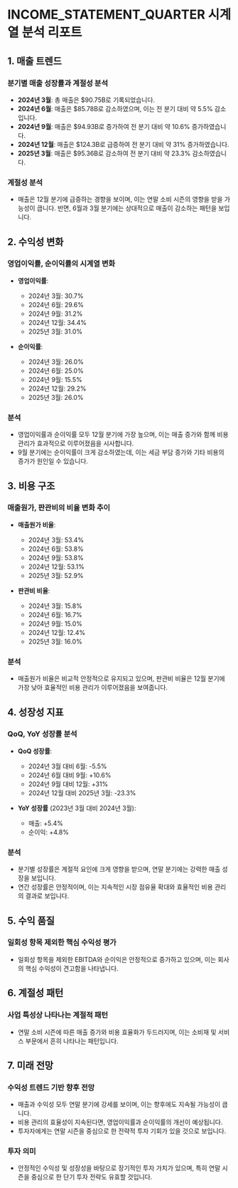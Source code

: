 # INCOME_STATEMENT_QUARTER 시계열 분석 리포트

## 1. 매출 트렌드

### 분기별 매출 성장률과 계절성 분석
- **2024년 3월**: 총 매출은 $90.75B로 기록되었습니다.
- **2024년 6월**: 매출은 $85.78B로 감소하였으며, 이는 전 분기 대비 약 5.5% 감소입니다.
- **2024년 9월**: 매출은 $94.93B로 증가하여 전 분기 대비 약 10.6% 증가하였습니다.
- **2024년 12월**: 매출은 $124.3B로 급증하여 전 분기 대비 약 31% 증가하였습니다.
- **2025년 3월**: 매출은 $95.36B로 감소하여 전 분기 대비 약 23.3% 감소하였습니다.

### 계절성 분석
- 매출은 12월 분기에 급증하는 경향을 보이며, 이는 연말 소비 시즌의 영향을 받을 가능성이 큽니다. 반면, 6월과 3월 분기에는 상대적으로 매출이 감소하는 패턴을 보입니다.

## 2. 수익성 변화

### 영업이익률, 순이익률의 시계열 변화
- **영업이익률**: 
  - 2024년 3월: 30.7%
  - 2024년 6월: 29.6%
  - 2024년 9월: 31.2%
  - 2024년 12월: 34.4%
  - 2025년 3월: 31.0%

- **순이익률**:
  - 2024년 3월: 26.0%
  - 2024년 6월: 25.0%
  - 2024년 9월: 15.5%
  - 2024년 12월: 29.2%
  - 2025년 3월: 26.0%

### 분석
- 영업이익률과 순이익률 모두 12월 분기에 가장 높으며, 이는 매출 증가와 함께 비용 관리가 효과적으로 이루어졌음을 시사합니다.
- 9월 분기에는 순이익률이 크게 감소하였는데, 이는 세금 부담 증가와 기타 비용의 증가가 원인일 수 있습니다.

## 3. 비용 구조

### 매출원가, 판관비의 비율 변화 추이
- **매출원가 비율**:
  - 2024년 3월: 53.4%
  - 2024년 6월: 53.8%
  - 2024년 9월: 53.8%
  - 2024년 12월: 53.1%
  - 2025년 3월: 52.9%

- **판관비 비율**:
  - 2024년 3월: 15.8%
  - 2024년 6월: 16.7%
  - 2024년 9월: 15.0%
  - 2024년 12월: 12.4%
  - 2025년 3월: 16.0%

### 분석
- 매출원가 비율은 비교적 안정적으로 유지되고 있으며, 판관비 비율은 12월 분기에 가장 낮아 효율적인 비용 관리가 이루어졌음을 보여줍니다.

## 4. 성장성 지표

### QoQ, YoY 성장률 분석
- **QoQ 성장률**:
  - 2024년 3월 대비 6월: -5.5%
  - 2024년 6월 대비 9월: +10.6%
  - 2024년 9월 대비 12월: +31%
  - 2024년 12월 대비 2025년 3월: -23.3%

- **YoY 성장률** (2023년 3월 대비 2024년 3월):
  - 매출: +5.4%
  - 순이익: +4.8%

### 분석
- 분기별 성장률은 계절적 요인에 크게 영향을 받으며, 연말 분기에는 강력한 매출 성장을 보입니다.
- 연간 성장률은 안정적이며, 이는 지속적인 시장 점유율 확대와 효율적인 비용 관리의 결과로 보입니다.

## 5. 수익 품질

### 일회성 항목 제외한 핵심 수익성 평가
- 일회성 항목을 제외한 EBITDA와 순이익은 안정적으로 증가하고 있으며, 이는 회사의 핵심 수익성이 견고함을 나타냅니다.

## 6. 계절성 패턴

### 사업 특성상 나타나는 계절적 패턴
- 연말 소비 시즌에 따른 매출 증가와 비용 효율화가 두드러지며, 이는 소비재 및 서비스 부문에서 흔히 나타나는 패턴입니다.

## 7. 미래 전망

### 수익성 트렌드 기반 향후 전망
- 매출과 수익성 모두 연말 분기에 강세를 보이며, 이는 향후에도 지속될 가능성이 큽니다.
- 비용 관리의 효율성이 지속된다면, 영업이익률과 순이익률의 개선이 예상됩니다.
- 투자자에게는 연말 시즌을 중심으로 한 전략적 투자 기회가 있을 것으로 보입니다.

### 투자 의미
- 안정적인 수익성 및 성장성을 바탕으로 장기적인 투자 가치가 있으며, 특히 연말 시즌을 중심으로 한 단기 투자 전략도 유효할 것입니다.